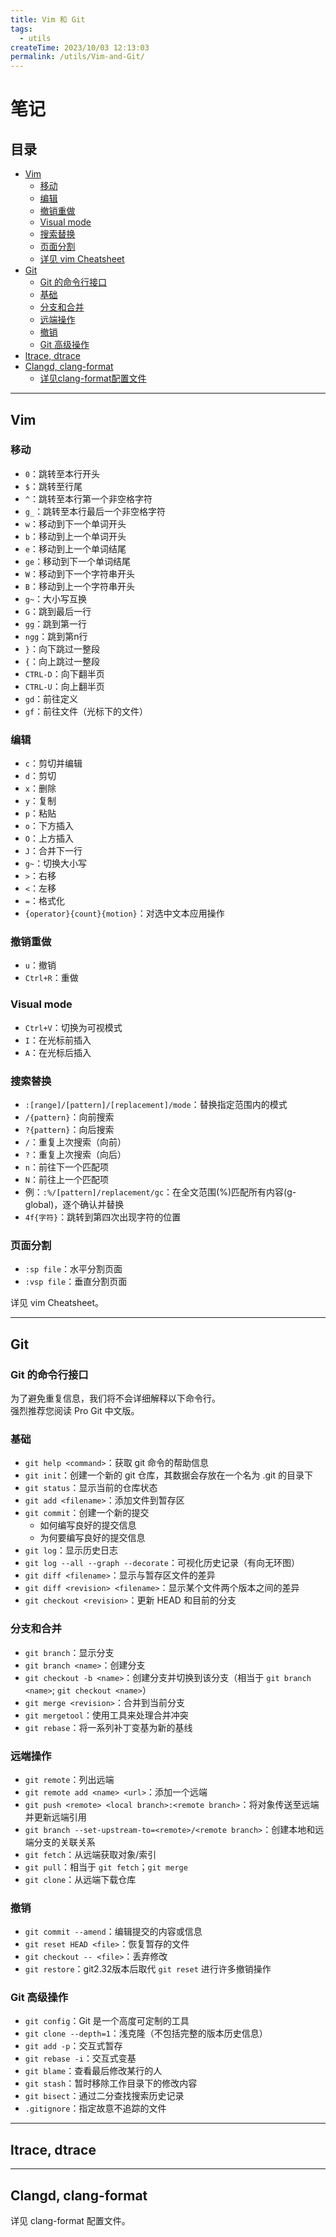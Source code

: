 ```yaml
---
title: Vim 和 Git
tags:
  - utils
createTime: 2023/10/03 12:13:03
permalink: /utils/Vim-and-Git/
---
```


# 笔记

## 目录
- [Vim](#vim)
  - [移动](#vim-移动)
  - [编辑](#vim-编辑)
  - [撤销重做](#vim-撤销重做)
  - [Visual mode](#vim-visual-mode)
  - [搜索替换](#vim-搜索替换)
  - [页面分割](#vim-页面分割)
  - [详见 vim Cheatsheet](#vim-详见-vim-cheatsheet)
- [Git](#git)
  - [Git 的命令行接口](#git-git-的命令行接口)
  - [基础](#git-基础)
  - [分支和合并](#git-分支和合并)
  - [远端操作](#git-远端操作)
  - [撤销](#git-撤销)
  - [Git 高级操作](#git-git-高级操作)
- [ltrace, dtrace](#ltrace-dtrace)
- [Clangd, clang-format](#clangd-clang-format)
  - [详见clang-format配置文件](#clangd-详见clang-format配置文件)

---

## Vim

### 移动
- `0`：跳转至本行开头  
- `$`：跳转至行尾  
- `^`：跳转至本行第一个非空格字符  
- `g_`：跳转至本行最后一个非空格字符  
- `w`：移动到下一个单词开头  
- `b`：移动到上一个单词开头  
- `e`：移动到上一个单词结尾  
- `ge`：移动到下一个单词结尾  
- `W`：移动到下一个字符串开头  
- `B`：移动到上一个字符串开头  
- `g~`：大小写互换  
- `G`：跳到最后一行  
- `gg`：跳到第一行  
- `ngg`：跳到第n行  
- `}`：向下跳过一整段  
- `{`：向上跳过一整段  
- `CTRL-D`：向下翻半页  
- `CTRL-U`：向上翻半页  
- `gd`：前往定义  
- `gf`：前往文件（光标下的文件）

### 编辑
- `c`：剪切并编辑  
- `d`：剪切  
- `x`：删除  
- `y`：复制  
- `p`：粘贴  
- `o`：下方插入  
- `O`：上方插入  
- `J`：合并下一行  
- `g~`：切换大小写  
- `>`：右移  
- `<`：左移  
- `=`：格式化  
- `{operator}{count}{motion}`：对选中文本应用操作

### 撤销重做
- `u`：撤销  
- `Ctrl+R`：重做

### Visual mode
- `Ctrl+V`：切换为可视模式  
- `I`：在光标前插入  
- `A`：在光标后插入

### 搜索替换
- `:[range]/[pattern]/[replacement]/mode`：替换指定范围内的模式  
- `/{pattern}`：向前搜索  
- `?{pattern}`：向后搜索  
- `/`：重复上次搜索（向前）  
- `?`：重复上次搜索（向后）  
- `n`：前往下一个匹配项  
- `N`：前往上一个匹配项  
- 例：`:%/[pattern]/replacement/gc`：在全文范围(%)匹配所有内容(g-global)，逐个确认并替换  
- `4f{字符}`：跳转到第四次出现字符的位置

### 页面分割
- `:sp file`：水平分割页面  
- `:vsp file`：垂直分割页面  

详见 vim Cheatsheet。

---

## Git

### Git 的命令行接口
为了避免重复信息，我们将不会详细解释以下命令行。  
强烈推荐您阅读 Pro Git 中文版。

### 基础
- `git help <command>`：获取 git 命令的帮助信息  
- `git init`：创建一个新的 git 仓库，其数据会存放在一个名为 .git 的目录下  
- `git status`：显示当前的仓库状态  
- `git add <filename>`：添加文件到暂存区  
- `git commit`：创建一个新的提交  
  - 如何编写良好的提交信息  
  - 为何要编写良好的提交信息  
- `git log`：显示历史日志  
- `git log --all --graph --decorate`：可视化历史记录（有向无环图）  
- `git diff <filename>`：显示与暂存区文件的差异  
- `git diff <revision> <filename>`：显示某个文件两个版本之间的差异  
- `git checkout <revision>`：更新 HEAD 和目前的分支

### 分支和合并
- `git branch`：显示分支  
- `git branch <name>`：创建分支  
- `git checkout -b <name>`：创建分支并切换到该分支（相当于 `git branch <name>`; `git checkout <name>`）  
- `git merge <revision>`：合并到当前分支  
- `git mergetool`：使用工具来处理合并冲突  
- `git rebase`：将一系列补丁变基为新的基线

### 远端操作
- `git remote`：列出远端  
- `git remote add <name> <url>`：添加一个远端  
- `git push <remote> <local branch>:<remote branch>`：将对象传送至远端并更新远端引用  
- `git branch --set-upstream-to=<remote>/<remote branch>`：创建本地和远端分支的关联关系  
- `git fetch`：从远端获取对象/索引  
- `git pull`：相当于 `git fetch`；`git merge`  
- `git clone`：从远端下载仓库

### 撤销
- `git commit --amend`：编辑提交的内容或信息  
- `git reset HEAD <file>`：恢复暂存的文件  
- `git checkout -- <file>`：丢弃修改  
- `git restore`：git2.32版本后取代 `git reset` 进行许多撤销操作

### Git 高级操作
- `git config`：Git 是一个高度可定制的工具  
- `git clone --depth=1`：浅克隆（不包括完整的版本历史信息）  
- `git add -p`：交互式暂存  
- `git rebase -i`：交互式变基  
- `git blame`：查看最后修改某行的人  
- `git stash`：暂时移除工作目录下的修改内容  
- `git bisect`：通过二分查找搜索历史记录  
- `.gitignore`：指定故意不追踪的文件

---

## ltrace, dtrace

---

## Clangd, clang-format

详见 clang-format 配置文件。
